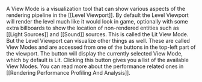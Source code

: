A View Mode is a visualization tool that can show various aspects of the rendering pipeline in the [[Level Viewport]].
By default the Level Viewport will render the level much like it would look in game, optionally with some extra billboards to show the location of non-rendered entities such as [[Light Sources]] and [[Sound]] sources.
This is called the Lit View Mode.
But the Level Viewport can visualize other things as well.
These are called View Modes and are accessed from one of the buttons in the top-left part of the viewport.
The button will display the currently selected View Mode, which by default is Lit.
Clicking this button gives you a list of the available View Modes.
You can read more about the performance related ones in [[Rendering Performance Profiling And Analysis]].
